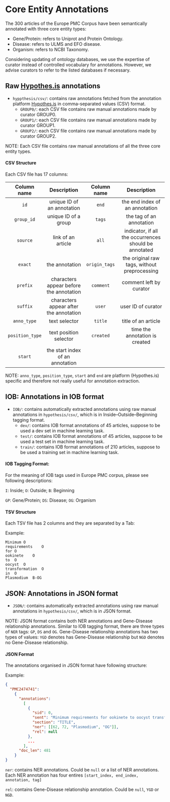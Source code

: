 # Core Entity Annotations

The 300 articles of the Europe PMC Corpus have been semantically annotated with three core entity types:

- Gene/Protein: refers to Uniprot and Protein Ontology.
- Disease: refers to ULMS and EFO disease.
- Organism: refers to NCBI Taxonomy.

Considering updating of ontology databases, we use the expertise of curator instead of controlled vocabulary for annotations. 
However, we advise curators to refer to the listed databases if necessary.   

## Raw [Hypothes.is](https://web.hypothes.is) annotations
- ```hyppthesis/csv/```: contains raw annotations fetched from the annotation platform [Hypothes.is](https://web.hypothes.is) in comma-separated values (CSV) format.
    - ```GROUP0/```: each CSV file contains raw manual annotations made by curator GROUP0.
    - ```GROUP1/```: each CSV file contains raw manual annotations made by curator GROUP1.
    - ```GROUP2/```: each CSV file contains raw manual annotations made by curator GROUP2.

NOTE: Each CSV file contains raw manual annotations of all the three core entity types. 

#### CSV Structure
Each CSV file has 17 columns:

| Column name       | Description                             | Column name     | Description                                           |
| :----------------:|:---------------------------------------:| :-------------: | :----------------------------------------------------:|
|```id```           | unique ID of an annotation              |```end```        | the end index of an annotation                        |
|```group_id```     | unique ID of a group                    |```tags```       | the tag of an annotation                              |
|```source```       | link of an article                      |```all```        | indicator, if all the occurrences should be annotated |
|```exact```        | the annotation                          |```origin_tags```| the original raw tags, without preprocessing          |
|```prefix```       | characters appear before the annotation |```comment```    | comment left by curator                               |
|```suffix```       | characters appear after the annotation  |```user```       | user ID of curator                                    |
|```anno_type```    | text selector                           |```title```      | title of an article                                   |
|```position_type```| text position selector                  |```created```    | time the annotation is created                        |
|```start```        | the start index of an annotation        |                 |                                                       |

NOTE: ```anno_type```, ```position_type```, ```start``` and ```end``` are platform (Hypothes.is) specific and therefore not really useful for annotation extraction.

## IOB: Annotations in IOB format
- ```IOB/```: contains automatically extracted annotations using raw manual annotations in ```hypothesis/csv/```, which is in Inside–Outside–Beginning tagging format.
    - ```dev/```: contains IOB format annotations of 45 articles, suppose to be used a dev set in machine learning task.
    - ```test/```: contains IOB format annotations of 45 articles, suppose to be used a test set in machine learning task.
    - ```train/```: contains IOB format annotations of 210 articles, suppose to be used a training set in machine learning task.

#### IOB Tagging Format:
For the meaning of IOB tags used in Europe PMC corpus, please see following descriptions:

```I```: Inside; ```O```: Outside; ```B```: Beginning

```GP```: Gene/Protein; ```DS```: Disease; ```OG```: Organism

#### TSV Structure
Each TSV file has 2 columns and they are separated by a Tab:

Example:
```
Minimum	O
requirements	O
for	O
ookinete	O
to	O
oocyst	O
transformation	O
in	O
Plasmodium	B-OG
```
    
## JSON: Annotations in JSON format

- ```JSON/```: contains automatically extracted annotations using raw manual annotations in ```hypothesis/csv/```, which is in JSON format.

NOTE: JSON format contains both NER annotations and Gene-Disease relationship annotations. Similar to IOB tagging format, there are three types of ```NER``` tags: ```GP```, ```DS``` and ```OG```. 
Gene-Disease relationship annotations has two types of values: ```YGD``` denotes has Gene-Disease relationship but ```NGD``` denotes no Gene-Disease relationship.

#### JSON Format
The annotations organised in JSON format have following structure:

Example:
```json
{
  "PMC2474741": 
    {
      "annotations": 
        [
          {
            "sid": 0, 
            "sent": "Minimum requirements for ookinete to oocyst transformation in Plasmodium ", 
            "section": "TITLE", 
            "ner": [[62, 72, "Plasmodium", "OG"]], 
            "rel": null
          },
          ...
        ],
      "doc_len": 481
    }
}
```

```ner```: contains NER annotations. Could be ```null``` or a list of NER annotations. Each NER annotation has four entires ```[start_index, end_index, annotation, tag]```

```rel```: contains Gene-Disease relationship annotation. Could be ```null```, ```YGD``` or ```NGD```. 